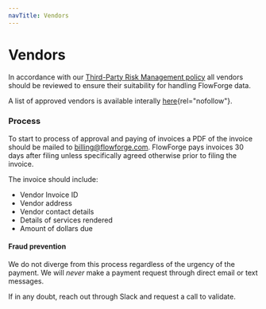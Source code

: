```yaml
---
navTitle: Vendors
---
```


# Vendors

In accordance with our [Third-Party Risk Management policy](../company/security/third-party-risk-management.md)
all vendors should be reviewed to ensure their suitability for handling FlowForge
data.

A list of approved vendors is available interally [here](https://docs.google.com/spreadsheets/d/1ro77wy0cRK6gpzVv_iq4vpdmbdMq61X5-tTwI_F3hXM/edit?usp=sharing){rel="nofollow"}.

### Process

To start to process of approval and paying of invoices a PDF of the invoice should
be mailed to billing@flowforge.com. FlowForge pays invoices 30 days after filing 
unless specifically agreed otherwise prior to filing the invoice.

The invoice should include:
- Vendor Invoice ID
- Vendor address
- Vendor contact details
- Details of services rendered
- Amount of dollars due

#### Fraud prevention

We do not diverge from this process regardless of the urgency of the payment. We will _never_ make a payment request through direct email or text messages.

If in any doubt, reach out through Slack and request a call to validate.
